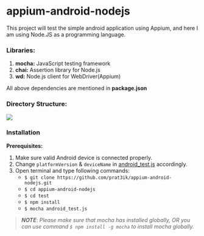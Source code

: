 # appium-android-nodejs

This project will test the simple android application using Appium, and here I am using Node.JS as a programming language.

### Libraries:
1) **mocha:** JavaScript testing framework
2) **chai:** Assertion library for Node.js 
3) **wd:**  Node.js client for WebDriver(Appium) 

All above dependencies are mentioned in **package.json**

### Directory Structure:
![](http://drive.google.com/uc?export=view&id=1Kh_gPLNZ0vQMulK5r6eReMd451s_d-NG)

### Installation
**Prerequisites:**
1) Make sure valid Android device is connected properly.
2) Change `platformVersion` & `deviceName` in [android_test.js](https://github.com/prat3ik/appium-android-nodejs/blob/master/test/android_test.js) accordingly.
3) Open terminal and type following commands:
	*  `$ git clone https://github.com/prat3ik/appium-android-nodejs.git`
	*  `$ cd appium-android-nodejs` 
	*  `$ cd test`
	*  `$ npm install`
	*  `$ mocha android_test.js`

>  ***NOTE***: *Please make sure that mocha has installed globally, OR you can use command `$ npm install -g mocha` to install mocha globally.*